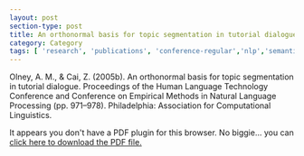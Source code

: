 ```yaml
---
layout: post
section-type: post
title: An orthonormal basis for topic segmentation in tutorial dialogue
category: Category
tags: [ 'research', 'publications', 'conference-regular','nlp','semantics','discourse','its' ]
---
```

Olney, A. M., & Cai, Z. (2005b). An orthonormal basis for topic segmentation in tutorial dialogue. Proceedings of the Human Language Technology Conference and Conference on Empirical Methods in Natural Language Processing (pp. 971–978). Philadelphia: Association for Computational Linguistics. 

<object data="https://umdrive.memphis.edu/aolney/public/publications/olney_hlt05.pdf" type="application/pdf" width="100%" height="600px">
 
  <p>It appears you don't have a PDF plugin for this browser.
  No biggie... you can <a href="https://umdrive.memphis.edu/aolney/public/publications/olney_hlt05.pdf">click here to
  download the PDF file.</a></p>
  
</object>
